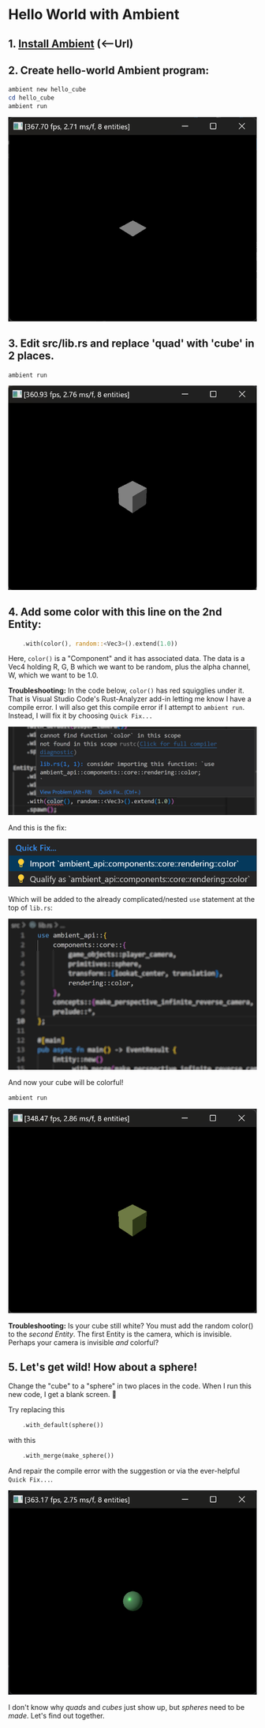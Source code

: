 # Hello World with Ambient
## 1. [Install Ambient](https://ambientrun.github.io/Ambient/user/installing.html) (<--Url)
## 2. Create hello-world Ambient program:
```PowerShell
ambient new hello_cube
cd hello_cube
ambient run
```
![hello_quad](README_assets/hello_quad.png)
## 3. Edit src/lib.rs and replace 'quad' with 'cube' in 2 places.
```PowerShell
ambient run
```
![hello_cube](README_assets/hello_cube.png)
## 4. Add some color with this line on the 2nd Entity:
```Rust
    .with(color(), random::<Vec3>().extend(1.0))
```
Here, `color()` is a "Component" and it has associated data.  The data is a Vec4 holding R, G, B which we want to be random, plus the alpha channel, W, which we want to be 1.0.

**Troubleshooting:** In the code below, `color()` has red squigglies under it. That is Visual Studio Code's Rust-Analyzer add-in letting me know I have a compile error. I will also get this compile error if I attempt to `ambient run`.  Instead, I will fix it by choosing `Quick Fix...`

![](README_assets/import_color.png)  

And this is the fix:

![](README_assets/import_color_quick_fix.png)  

Which will be added to the already complicated/nested `use` statement at the top of `lib.rs`:  

![](README_assets/import_color_quick_fix2.png)  

And now your cube will be colorful!
```PowerShell
ambient run
```

![](README_assets/hello_cube_color.png)

**Troubleshooting:** Is your cube still white?  You must add the random color() to the _second Entity_.  The first Entity is the camera, which is invisible.  Perhaps your camera is invisible _and_ colorful?  

## 5. Let's get wild!  How about a sphere!
Change the "cube" to a "sphere" in two places in the code.  When I run this new code, I get a blank screen.  🙁  

Try replacing this
```Rust
    .with_default(sphere())
```
with this
```Rust
    .with_merge(make_sphere())
```
And repair the compile error with the suggestion or via the ever-helpful `Quick Fix...`.

![](README_assets/hello_sphere.png)

I don't know why _quads_ and _cubes_ just show up, but _spheres_ need to be _made_.  Let's find out together.